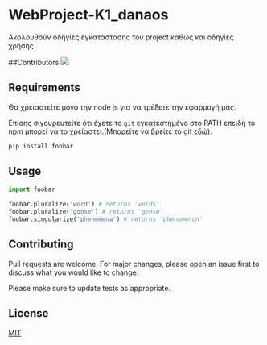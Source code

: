 # WebProject-K1_danaos
Ακολουθούν οδηγίες εγκατάστασης του project καθώς και οδηγίες χρήσης.


##Contributors
<a href = "https://github.com/Tanu-N-Prabhu/Python/graphs/contributors">
  <img src = "https://contrib.rocks/image?repo = GitHub_username/repository_name"/>
</a>

## Requirements


Θα χρειαστείτε μόνο την node js για να τρέξετε την εφαρμογή μας.


Επίσης σιγουρευτείτε ότι έχετε το `git` εγκατεστήμένο στο PATH επειδή το npm μπορεί να το χρείαστεί.(Μπορείτε να βρείτε το git  [εδώ](https://git-scm.com/)).



```bash
pip install foobar
```

## Usage

```python
import foobar

foobar.pluralize('word') # returns 'words'
foobar.pluralize('goose') # returns 'geese'
foobar.singularize('phenomena') # returns 'phenomenon'
```

## Contributing
Pull requests are welcome. For major changes, please open an issue first to discuss what you would like to change.

Please make sure to update tests as appropriate.

## License
[MIT](https://choosealicense.com/licenses/mit/)
